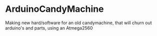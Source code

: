 # ArduinoCandyMachine
Making new hard/software for an old candymachine, that will churn out arduino's and parts, using an Atmega2560
